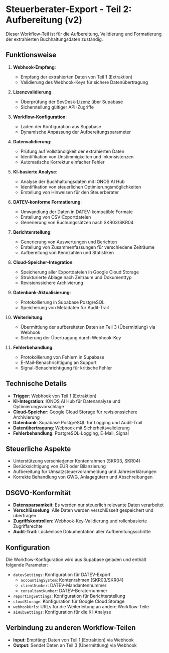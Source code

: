 # Steuerberater-Export - Teil 2: Aufbereitung (v2)

Dieser Workflow-Teil ist für die Aufbereitung, Validierung und Formatierung der extrahierten Buchhaltungsdaten zuständig.

## Funktionsweise

1. **Webhook-Empfang**:
   - Empfang der extrahierten Daten von Teil 1 (Extraktion)
   - Validierung des Webhook-Keys für sichere Datenübertragung

2. **Lizenzvalidierung**:
   - Überprüfung der SevDesk-Lizenz über Supabase
   - Sicherstellung gültiger API-Zugriffe

3. **Workflow-Konfiguration**:
   - Laden der Konfiguration aus Supabase
   - Dynamische Anpassung der Aufbereitungsparameter

4. **Datenvalidierung**:
   - Prüfung auf Vollständigkeit der extrahierten Daten
   - Identifikation von Unstimmigkeiten und Inkonsistenzen
   - Automatische Korrektur einfacher Fehler

5. **KI-basierte Analyse**:
   - Analyse der Buchhaltungsdaten mit IONOS AI Hub
   - Identifikation von steuerlichen Optimierungsmöglichkeiten
   - Erstellung von Hinweisen für den Steuerberater

6. **DATEV-konforme Formatierung**:
   - Umwandlung der Daten in DATEV-kompatible Formate
   - Erstellung von CSV-Exportdateien
   - Generierung von Buchungssätzen nach SKR03/SKR04

7. **Berichterstellung**:
   - Generierung von Auswertungen und Berichten
   - Erstellung von Zusammenfassungen für verschiedene Zeiträume
   - Aufbereitung von Kennzahlen und Statistiken

8. **Cloud-Speicher-Integration**:
   - Speicherung aller Exportdateien in Google Cloud Storage
   - Strukturierte Ablage nach Zeitraum und Dokumenttyp
   - Revisionssichere Archivierung

9. **Datenbank-Aktualisierung**:
   - Protokollierung in Supabase PostgreSQL
   - Speicherung von Metadaten für Audit-Trail

10. **Weiterleitung**:
    - Übermittlung der aufbereiteten Daten an Teil 3 (Übermittlung) via Webhook
    - Sicherung der Übertragung durch Webhook-Key

11. **Fehlerbehandlung**:
    - Protokollierung von Fehlern in Supabase
    - E-Mail-Benachrichtigung an Support
    - Signal-Benachrichtigung für kritische Fehler

## Technische Details

- **Trigger**: Webhook von Teil 1 (Extraktion)
- **KI-Integration**: IONOS AI Hub für Datenanalyse und Optimierungsvorschläge
- **Cloud-Speicher**: Google Cloud Storage für revisionssichere Archivierung
- **Datenbank**: Supabase PostgreSQL für Logging und Audit-Trail
- **Datenübertragung**: Webhook mit Sicherheitsvalidierung
- **Fehlerbehandlung**: PostgreSQL-Logging, E-Mail, Signal

## Steuerliche Aspekte

- Unterstützung verschiedener Kontenrahmen (SKR03, SKR04)
- Berücksichtigung von EÜR oder Bilanzierung
- Aufbereitung für Umsatzsteuervoranmeldung und Jahreserklärungen
- Korrekte Behandlung von GWG, Anlagegütern und Abschreibungen

## DSGVO-Konformität

- **Datensparsamkeit**: Es werden nur steuerlich relevante Daten verarbeitet
- **Verschlüsselung**: Alle Daten werden verschlüsselt gespeichert und übertragen
- **Zugriffskontrollen**: Webhook-Key-Validierung und rollenbasierte Zugriffsrechte
- **Audit-Trail**: Lückenlose Dokumentation aller Aufbereitungsschritte

## Konfiguration

Die Workflow-Konfiguration wird aus Supabase geladen und enthält folgende Parameter:

- `datevSettings`: Konfiguration für DATEV-Export
  - `accountingSystem`: Kontenrahmen (SKR03/SKR04)
  - `clientNumber`: DATEV-Mandantennummer
  - `consultantNumber`: DATEV-Beraternummer
- `reportingSettings`: Konfiguration für Berichterstellung
- `cloudStorage`: Konfiguration für Google Cloud Storage
- `webhookUrls`: URLs für die Weiterleitung an andere Workflow-Teile
- `aiHubSettings`: Konfiguration für die KI-Analyse

## Verbindung zu anderen Workflow-Teilen

- **Input**: Empfängt Daten von Teil 1 (Extraktion) via Webhook
- **Output**: Sendet Daten an Teil 3 (Übermittlung) via Webhook
